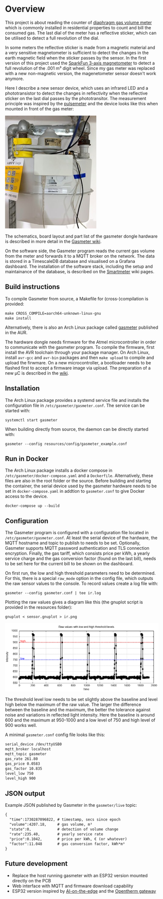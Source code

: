 # Overview

This project is about reading the counter of [diaphragm gas volume meter](https://en.wikipedia.org/wiki/Gas_meter) which is commonly installed in residential properties to count and bill the consumed gas. The last dial of the meter has a reflective sticker, which can be utilised to detect a full revolution of the dial.

In some meters the reflective sticker is made from a magnetic material and a very sensitive magnetometer is sufficient to detect the changes in the earth magnetic field when the sticker passes by the sensor. In the first version of this project used the [SparkFun 3-axis magnetometer](https://www.sparkfun.com/products/retired/12670) to detect a full revolution of the .001 m³ digit wheel. Since my gas meter was replaced with a new non-magnetic version, the magenetometer sensor doesn't work anymore.

Here I describe a new sensor device, which uses an infrared LED and a phototransistor to detect the changes in reflectivity when the reflective sticker on the last dial passes by the phototransitor. The measurement principle was inspired by the [pulsemeter](https://github.com/ahpohl/pulsemeter) and the device looks like this when mounted in front of the gas meter:

![gasmeter](resources/hardware/gasmeter.jpg)

The schematics, board layout and part list of the gasmeter dongle hardware is described in more detail in the [Gasmeter wiki](https://github.com/ahpohl/gasmeter/wiki).

On the software side, the Gasmeter program reads the current gas volume from the meter and forwards it to a MQTT broker on the network. The data is stored in a TimescaleDB database and visualised on a Grafana dashboard. The installation of the software stack, including the setup and maintainance of the database, is described on the [Smartmeter](https://github.com/ahpohl/smartmeter/wiki) wiki pages.

## Build instructions

To compile Gasmeter from source, a Makefile for (cross-)compilation is provided:

```
make CROSS_COMPILE=aarch64-unknown-linux-gnu
make install
```

Alternatively, there is also an Arch Linux package called [gasmeter](https://aur.archlinux.org/packages/gasmeter) published in the AUR.

The hardware dongle needs firmware for the Atmel microcontroller in order to communicate with the gasmeter program. To compile the firmware, first install the AVR toolchain through your package manager. On Arch Linux, install `avr-gcc` and `avr-bin` packages and then `make upload` to compile and upload the firwmare. On a new microcontroller, a bootloader needs to be flashed first to accept a firmware image via upload. The preparation of a new µC is described in the [wiki](https://github.com/ahpohl/gasmeter/wiki).

## Installation

The Arch Linux package provides a systemd service file and installs the configuration file in `/etc/gasmeter/gasmeter.conf`. The service can be started with:

```
systemctl start gasmeter
```

When building directly from source, the daemon can be directly started with:

```
gasmeter --config resources/config/gasmeter_example.conf

```

## Run in Docker

The Arch Linux package installs a docker compose in `/etc/gasmeter/docker-compose.yaml` and a `Dockerfile`. Alternatively, these files are also in the root folder or the source. Before building and starting the container, the serial device used by the gasmeter hardware needs to be set in `docker-compose.yaml` in addtion to `gasmeter.conf` to give Docker access to the device.

```
docker-compose up --build
```

## Configuration

The Gasmeter program is configured with a configuration file located in `/etc/gasmeter/gasmeter.conf`. At least the serial device of the hardware, the MQTT hostname and topic to publish to needs to be set. Optionally, Gasmeter supports MQTT password authentication and TLS connection encryption. Finally, the gas tariff, which consists price per kWh, a yearly service charge and the gas conversion factor (found on the last bill), needs to be set here for the current bill to be shown on the dashboard.

On first run, the low and high threshold parameters need to be determined. For this, there is a special `raw_mode` option in the config file, which outputs the raw sensor values to the console. To record values create a log file with:

```
gasmeter --config gasmeter.conf | tee ir.log
```

Plotting the raw values gives a diagram like this (the gnuplot script is provided in the resources folder):

```
gnuplot < sensor.gnuplot > ir.png
```

![Low and high threshold levels](resources/hardware/threshold_levels.png)

The threshold level low needs to be set slightly above the baseline and level high below the maximum of the raw value. The larger the difference between the baseline and the maximum, the better the tolerance against noise and variations in reflected light intensity. Here the baseline is around 600 and the maximum at 950-1000 and a low level of 750 and high level of 900 works well.

A minimal `gasmeter.conf` config file looks like this:

```
serial_device /dev/ttyUSB0
mqtt_broker localhost
mqtt_topic gasmeter
gas_rate 261.80
gas_price 0.0583
gas_factor 10.835
level_low 750
level_high 900
```

## JSON output

Example JSON published by Gasmeter in the `gasmeter/live` topic:

```
{
  "time":1730287096822, # timestamp, secs since epoch
  "volume":4207.18,     # gas volume, m³ 
  "state":0,            # detection of volume change
  "rate":235.40,        # yearly service rate
  "price":0.1042,       # price per kWh, € (or whatever)
  "factor":11.048       # gas conversion factor, kWh*m³
}
```

## Future development

* Replace the host running gasmeter with an ESP32 version mounted directly on the PCB
* Web interface with MQTT and firmware download capability
* ESP32 version inspired by [AI-on-the-edge](https://github.com/jomjol/AI-on-the-edge-device) and the [Opentherm gateway](https://www.nodo-shop.nl/en/featured/211-opentherm-gateway.html)